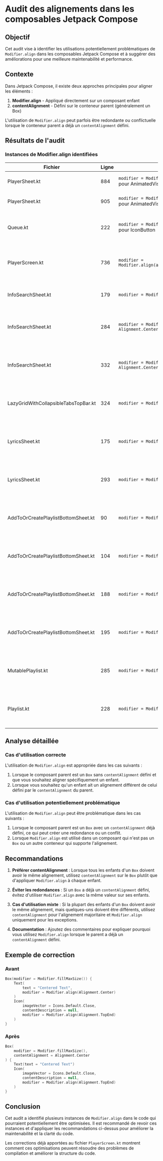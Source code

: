 # Audit des alignements dans les composables Jetpack Compose

## Objectif
Cet audit vise à identifier les utilisations potentiellement problématiques de `Modifier.align` dans les composables Jetpack Compose et à suggérer des améliorations pour une meilleure maintenabilité et performance.

## Contexte
Dans Jetpack Compose, il existe deux approches principales pour aligner les éléments :
1. **Modifier.align** - Appliqué directement sur un composant enfant
2. **contentAlignment** - Défini sur le conteneur parent (généralement un Box)

L'utilisation de `Modifier.align` peut parfois être redondante ou conflictuelle lorsque le conteneur parent a déjà un `contentAlignment` défini.

## Résultats de l'audit

### Instances de Modifier.align identifiées

| Fichier | Ligne | Contexte | Recommandation |
|---------|-------|----------|----------------|
| PlayerSheet.kt | 884 | `modifier = Modifier.align(Alignment.BottomCenter)` pour AnimatedVisibility | Correct - AnimatedVisibility dans un Box |
| PlayerSheet.kt | 905 | `modifier = Modifier.align(Alignment.BottomCenter)` pour AnimatedVisibility | Correct - AnimatedVisibility dans un Box |
| Queue.kt | 222 | `modifier = Modifier.align(Alignment.CenterEnd)` pour IconButton | Potentiellement redondant - Vérifier si le Box parent a déjà un contentAlignment |
| PlayerScreen.kt | 736 | `modifier = Modifier.align(androidx.compose.ui.Alignment.End)` | Potentiellement redondant - Vérifier si le conteneur parent a déjà un contentAlignment |
| InfoSearchSheet.kt | 179 | `modifier = Modifier.align(Alignment.BottomCenter)` | Correct - Alignement spécifique dans un conteneur |
| InfoSearchSheet.kt | 284 | `modifier = Modifier.align(alignment = Alignment.CenterStart)` | Potentiellement redondant - Vérifier si le conteneur parent a déjà un contentAlignment |
| InfoSearchSheet.kt | 332 | `modifier = Modifier.align(alignment = Alignment.CenterStart)` | Potentiellement redondant - Vérifier si le conteneur parent a déjà un contentAlignment |
| LazyGridWithCollapsibleTabsTopBar.kt | 324 | `modifier = Modifier.align(Alignment.Center)` | Potentiellement redondant - Vérifier si le conteneur parent a déjà un contentAlignment |
| LyricsSheet.kt | 175 | `modifier = Modifier.align(Alignment.Center)` | Potentiellement redondant - Vérifier si le conteneur parent a déjà un contentAlignment |
| LyricsSheet.kt | 293 | `modifier = Modifier.align(...)` | Potentiellement redondant - Vérifier si le conteneur parent a déjà un contentAlignment |
| AddToOrCreatePlaylistBottomSheet.kt | 90 | `modifier = Modifier.align(Alignment.CenterStart)` | Potentiellement redondant - Vérifier si le conteneur parent a déjà un contentAlignment |
| AddToOrCreatePlaylistBottomSheet.kt | 104 | `modifier = Modifier.align(Alignment.Center)` | Potentiellement redondant - Vérifier si le conteneur parent a déjà un contentAlignment |
| AddToOrCreatePlaylistBottomSheet.kt | 188 | `modifier = Modifier.align(Alignment.Center)` | Potentiellement redondant - Vérifier si le conteneur parent a déjà un contentAlignment |
| AddToOrCreatePlaylistBottomSheet.kt | 195 | `modifier = Modifier.align(Alignment.CenterEnd)` | Potentiellement redondant - Vérifier si le conteneur parent a déjà un contentAlignment |
| MutablePlaylist.kt | 285 | `modifier = Modifier.align(Alignment.CenterEnd)` | Potentiellement redondant - Vérifier si le conteneur parent a déjà un contentAlignment |
| Playlist.kt | 228 | `modifier = Modifier.align(Alignment.CenterEnd)` | Potentiellement redondant - Vérifier si le conteneur parent a déjà un contentAlignment |

## Analyse détaillée

### Cas d'utilisation correcte

L'utilisation de `Modifier.align` est appropriée dans les cas suivants :

1. Lorsque le composant parent est un `Box` sans `contentAlignment` défini et que vous souhaitez aligner spécifiquement un enfant.
2. Lorsque vous souhaitez qu'un enfant ait un alignement différent de celui défini par le `contentAlignment` du parent.

### Cas d'utilisation potentiellement problématique

L'utilisation de `Modifier.align` peut être problématique dans les cas suivants :

1. Lorsque le composant parent est un `Box` avec un `contentAlignment` déjà défini, ce qui peut créer une redondance ou un conflit.
2. Lorsque `Modifier.align` est utilisé dans un composant qui n'est pas un `Box` ou un autre conteneur qui supporte l'alignement.

## Recommandations

1. **Préférer contentAlignment** : Lorsque tous les enfants d'un `Box` doivent avoir le même alignement, utilisez `contentAlignment` sur le `Box` plutôt que d'appliquer `Modifier.align` à chaque enfant.

2. **Éviter les redondances** : Si un `Box` a déjà un `contentAlignment` défini, évitez d'utiliser `Modifier.align` avec la même valeur sur ses enfants.

3. **Cas d'utilisation mixte** : Si la plupart des enfants d'un `Box` doivent avoir le même alignement, mais quelques-uns doivent être différents, utilisez `contentAlignment` pour l'alignement majoritaire et `Modifier.align` uniquement pour les exceptions.

4. **Documentation** : Ajoutez des commentaires pour expliquer pourquoi vous utilisez `Modifier.align` lorsque le parent a déjà un `contentAlignment` défini.

## Exemple de correction

### Avant
```kotlin
Box(modifier = Modifier.fillMaxSize()) {
    Text(
        text = "Centered Text",
        modifier = Modifier.align(Alignment.Center)
    )
    Icon(
        imageVector = Icons.Default.Close,
        contentDescription = null,
        modifier = Modifier.align(Alignment.TopEnd)
    )
}
```

### Après
```kotlin
Box(
    modifier = Modifier.fillMaxSize(),
    contentAlignment = Alignment.Center
) {
    Text(text = "Centered Text")
    Icon(
        imageVector = Icons.Default.Close,
        contentDescription = null,
        modifier = Modifier.align(Alignment.TopEnd)
    )
}
```

## Conclusion

Cet audit a identifié plusieurs instances de `Modifier.align` dans le code qui pourraient potentiellement être optimisées. Il est recommandé de revoir ces instances et d'appliquer les recommandations ci-dessus pour améliorer la maintenabilité et la clarté du code.

Les corrections déjà apportées au fichier `PlayerScreen.kt` montrent comment ces optimisations peuvent résoudre des problèmes de compilation et améliorer la structure du code.